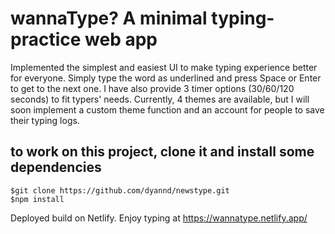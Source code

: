 # wannaType? A minimal typing-practice web app
Implemented the simplest and easiest UI to make typing experience better for everyone. Simply type the word as underlined and press Space or Enter to get to the next one. I have also provide 3 timer options (30/60/120 seconds) to fit typers' needs. Currently, 4 themes are available, but I will soon implement a custom theme function and an account for people to save their typing logs.

## to work on this project, clone it and install some dependencies
```terminal
$git clone https://github.com/dyannd/newstype.git
$npm install 
```
Deployed build on Netlify. Enjoy typing at https://wannatype.netlify.app/ 
